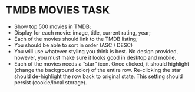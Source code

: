 # TMDB MOVIES TASK

- Show top 500 movies in TMDB;
- Display for each movie: image, title, current rating, year;
- Each of the movies should link to the TMDB listing;
- You should be able to sort in order (ASC / DESC)
- You will use whatever styling you think is best. No design provided, however, you must make sure it looks good in desktop and mobile.
 - Each of the movies needs a “star” icon. Once clicked, it should highlight (change the background color) of the entire row. Re-clicking the star should de-highlight the row back to original state. This setting should persist (cookie/local storage).
